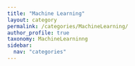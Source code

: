 ```yaml
---
title: "Machine Learning"
layout: category
permalink: /categories/MachineLearning/
author_profile: true
taxonomy: MachineLearninng
sidebar:
  nav: "categories"
---
```

